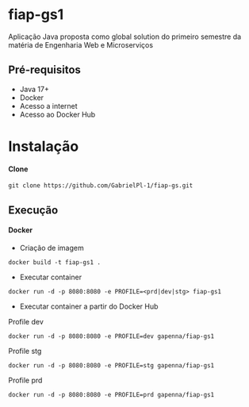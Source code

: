 # fiap-gs1

Aplicação Java proposta como global solution do primeiro semestre da matéria de Engenharia Web e Microserviços

## Pré-requisitos

- Java 17+
- Docker
- Acesso a internet
- Acesso ao Docker Hub

# Instalação

#### Clone

```
git clone https://github.com/GabrielPl-1/fiap-gs.git
```

## Execução


#### Docker

* Criação de imagem

```
docker build -t fiap-gs1 .
```

* Executar container

```
docker run -d -p 8080:8080 -e PROFILE=<prd|dev|stg> fiap-gs1
```

* Executar container a partir do Docker Hub


Profile dev
```
docker run -d -p 8080:8080 -e PROFILE=dev gapenna/fiap-gs1
```

Profile stg
```
docker run -d -p 8080:8080 -e PROFILE=stg gapenna/fiap-gs1
```

Profile prd
```
docker run -d -p 8080:8080 -e PROFILE=prd gapenna/fiap-gs1
```
